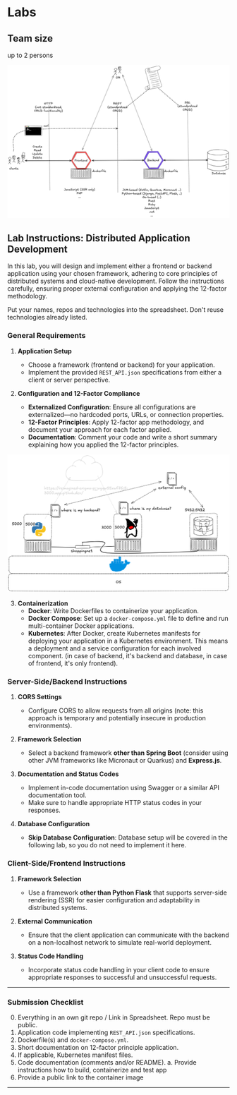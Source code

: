 # Labs

## Team size
up to 2 persons

![Overview](/images/2025_03_24_labs.png)

## **Lab Instructions: Distributed Application Development**

In this lab, you will design and implement either a frontend or backend application using your chosen framework, adhering to core principles of distributed systems and cloud-native development. Follow the instructions carefully, ensuring proper external configuration and applying the 12-factor methodology.

Put your names, repos and technologies into the spreadsheet. Don't reuse technologies already listed.

### **General Requirements**

1. **Application Setup**
   - Choose a framework (frontend or backend) for your application.
   - Implement the provided `REST_API.json` specifications from either a client or server perspective.

2. **Configuration and 12-Factor Compliance**
   - **Externalized Configuration**: Ensure all configurations are externalized—no hardcoded ports, URLs, or connection properties.
   - **12-Factor Principles**: Apply 12-factor app methodology, and document your approach for each factor applied.
   - **Documentation**: Comment your code and write a short summary explaining how you applied the 12-factor principles.

![Overview](images/2025_04_14_lab_stuff.png)

3. **Containerization**
   - **Docker**: Write Dockerfiles to containerize your application.
   - **Docker Compose**: Set up a `docker-compose.yml` file to define and run multi-container Docker applications.
   - **Kubernetes**: After Docker, create Kubernetes manifests for deploying your application in a Kubernetes environment. This means a deployment and a service configuration for each involved component. (in case of backend, it's backend and database, in case of frontend, it's only frontend).

### **Server-Side/Backend Instructions**

1. **CORS Settings**  
   - Configure CORS to allow requests from all origins (note: this approach is temporary and potentially insecure in production environments).

2. **Framework Selection**  
   - Select a backend framework **other than Spring Boot** (consider using other JVM frameworks like Micronaut or Quarkus) and **Express.js**.

3. **Documentation and Status Codes**
   - Implement in-code documentation using Swagger or a similar API documentation tool.
   - Make sure to handle appropriate HTTP status codes in your responses.

4. **Database Configuration**  
   - **Skip Database Configuration**: Database setup will be covered in the following lab, so you do not need to implement it here.

### **Client-Side/Frontend Instructions**

1. **Framework Selection**  
   - Use a framework **other than Python Flask** that supports server-side rendering (SSR) for easier configuration and adaptability in distributed systems.

2. **External Communication**  
   - Ensure that the client application can communicate with the backend on a non-localhost network to simulate real-world deployment.

3. **Status Code Handling**  
   - Incorporate status code handling in your client code to ensure appropriate responses to successful and unsuccessful requests.

---

### **Submission Checklist**

0. Everything in an own git repo / Link in Spreadsheet. Repo must be public.
1. Application code implementing `REST_API.json` specifications.
2. Dockerfile(s) and `docker-compose.yml`.
3. Short documentation on 12-factor principle application.
4. If applicable, Kubernetes manifest files.
5. Code documentation (comments and/or README).
   a. Provide instructions how to build, containerize and test app
6. Provide a public link to the container image

---

